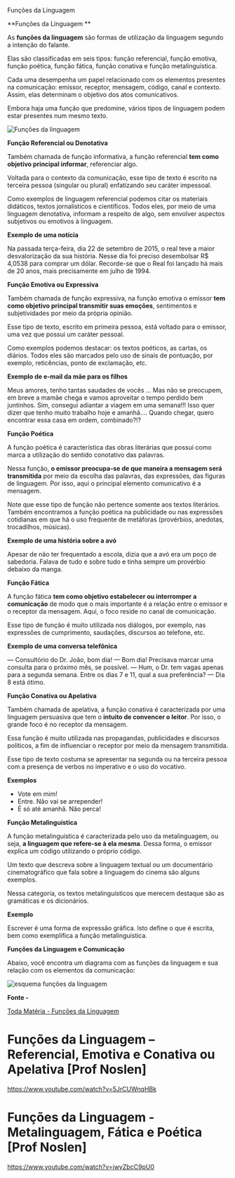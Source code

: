 Funções da Linguagem

**Funções da Linguagem
**

As **funções da linguagem** são formas de utilização da linguagem segundo a intenção do falante.

Elas são classificadas em seis tipos: função referencial, função emotiva, função poética, função fática, função conativa e função metalinguística.

Cada uma desempenha um papel relacionado com os elementos presentes na comunicação: emissor, receptor, mensagem, código, canal e contexto. Assim, elas determinam o objetivo dos atos comunicativos.

Embora haja uma função que predomine, vários tipos de linguagem podem estar presentes num mesmo texto.

![Funções da linguagem](https://static.planejativo.com/uploads/novas/a1bff6c3c2bc840492e22c6e4352840d.jpg)

**Função Referencial ou Denotativa**

Também chamada de função informativa, a função referencial **tem como objetivo principal informar**, referenciar algo.

Voltada para o contexto da comunicação, esse tipo de texto é escrito na terceira pessoa (singular ou plural) enfatizando seu caráter impessoal.

Como exemplos de linguagem referencial podemos citar os materiais didáticos, textos jornalísticos e científicos. Todos eles, por meio de uma linguagem denotativa, informam a respeito de algo, sem envolver aspectos subjetivos ou emotivos à linguagem.

**Exemplo de uma notícia**

Na passada terça-feira, dia 22 de setembro de 2015, o real teve a maior desvalorização da sua história. Nesse dia foi preciso desembolsar R$ 4,0538 para comprar um dólar. Recorde-se que o Real foi lançado há mais de 20 anos, mais precisamente em julho de 1994.

**Função Emotiva ou Expressiva**

Também chamada de função expressiva, na função emotiva o emissor **tem como objetivo principal transmitir suas emoções**, sentimentos e subjetividades por meio da própria opinião.

Esse tipo de texto, escrito em primeira pessoa, está voltado para o emissor, uma vez que possui um caráter pessoal.

Como exemplos podemos destacar: os textos poéticos, as cartas, os diários. Todos eles são marcados pelo uso de sinais de pontuação, por exemplo, reticências, ponto de exclamação, etc.

**Exemplo de e-mail da mãe para os filhos**

Meus amores, tenho tantas saudades de vocês … Mas não se preocupem, em breve a mamãe chega e vamos aproveitar o tempo perdido bem juntinhos. Sim, consegui adiantar a viagem em uma semana!!! Isso quer dizer que tenho muito trabalho hoje e amanhã.... Quando chegar, quero encontrar essa casa em ordem, combinado?!?

**Função Poética**

A função poética é característica das obras literárias que possui como marca a utilização do sentido conotativo das palavras.

Nessa função, **o emissor preocupa-se de que maneira a mensagem será transmitida** por meio da escolha das palavras, das expressões, das figuras de linguagem. Por isso, aqui o principal elemento comunicativo é a mensagem.

Note que esse tipo de função não pertence somente aos textos literários. Também encontramos a função poética na publicidade ou nas expressões cotidianas em que há o uso frequente de metáforas (provérbios, anedotas, trocadilhos, músicas).

**Exemplo de uma história sobre a avó**

Apesar de não ter frequentado a escola, dizia que a avó era um poço de sabedoria. Falava de tudo e sobre tudo e tinha sempre um provérbio debaixo da manga.

**Função Fática**

A função fática **tem como objetivo estabelecer ou interromper a comunicação** de modo que o mais importante é a relação entre o emissor e o receptor da mensagem. Aqui, o foco reside no canal de comunicação.

Esse tipo de função é muito utilizada nos diálogos, por exemplo, nas expressões de cumprimento, saudações, discursos ao telefone, etc.

**Exemplo de uma conversa telefônica**

— Consultório do Dr. João, bom dia!
— Bom dia! Precisava marcar uma consulta para o próximo mês, se possível.
— Hum, o Dr. tem vagas apenas para a segunda semana. Entre os dias 7 e 11, qual a sua preferência?
— Dia 8 está ótimo.

**Função Conativa ou Apelativa**

Também chamada de apelativa, a função conativa é caracterizada por uma linguagem persuasiva que tem o **intuito de convencer o leitor**. Por isso, o grande foco é no receptor da mensagem.

Essa função é muito utilizada nas propagandas, publicidades e discursos políticos, a fim de influenciar o receptor por meio da mensagem transmitida.

Esse tipo de texto costuma se apresentar na segunda ou na terceira pessoa com a presença de verbos no imperativo e o uso do vocativo.

**Exemplos**

- Vote em mim!
- Entre. Não vai se arrepender!
- É só até amanhã. Não perca!

**Função Metalinguística**

A função metalinguística é caracterizada pelo uso da metalinguagem, ou seja, **a linguagem que refere-se à ela mesma**. Dessa forma, o emissor explica um código utilizando o próprio código.

Um texto que descreva sobre a linguagem textual ou um documentário cinematográfico que fala sobre a linguagem do cinema são alguns exemplos.

Nessa categoria, os textos metalinguísticos que merecem destaque são as gramáticas e os dicionários.

**Exemplo**

Escrever é uma forma de expressão gráfica. Isto define o que é escrita, bem como exemplifica a função metalinguística.

**Funções da Linguagem e Comunicação**

Abaixo, você encontra um diagrama com as funções da linguagem e sua relação com os elementos da comunicação:

![esquema funções da linguagem](https://static.planejativo.com/uploads/novas/de72da90a5b71fe9a2e57ef2473ca5ce.jpg)



**Fonte -**

[Toda Matéria - Funções da Linguagem](https://www.todamateria.com.br/funcoes-da-linguagem/)

# Funções da Linguagem – Referencial, Emotiva e Conativa ou Apelativa [Prof Noslen]

https://www.youtube.com/watch?v=5JrCUWnqHBk

# Funções da Linguagem - Metalinguagem, Fática e Poética [Prof Noslen]

https://www.youtube.com/watch?v=iwyZbcC9pU0


